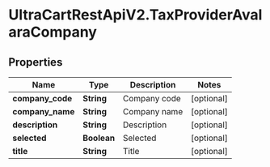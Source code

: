 # UltraCartRestApiV2.TaxProviderAvalaraCompany

## Properties

Name | Type | Description | Notes
------------ | ------------- | ------------- | -------------
**company_code** | **String** | Company code | [optional] 
**company_name** | **String** | Company name | [optional] 
**description** | **String** | Description | [optional] 
**selected** | **Boolean** | Selected | [optional] 
**title** | **String** | Title | [optional] 


